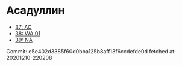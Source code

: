 # Асадуллин
- [37: AC](37.md)
- [38: WA 01](38.md)
- [39: NA](39.md)

Commit: e5e402d3385f60d0bba125b8aff13f6ccdefde0d
 fetched at: 20201210-220208
